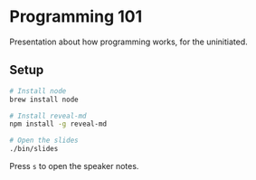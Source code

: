 # Programming 101

Presentation about how programming works, for the uninitiated.

## Setup

```bash
# Install node
brew install node

# Install reveal-md
npm install -g reveal-md

# Open the slides
./bin/slides
```

Press `s` to open the speaker notes.
